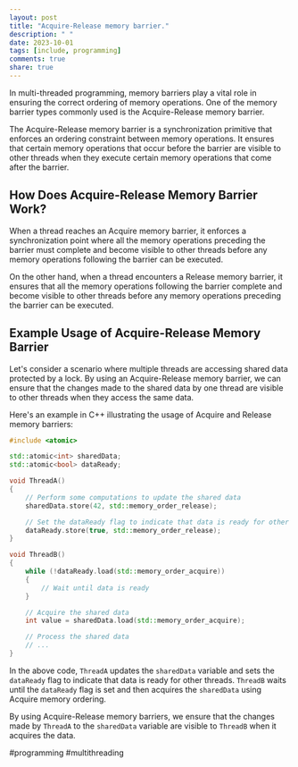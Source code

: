 ```yaml
---
layout: post
title: "Acquire-Release memory barrier."
description: " "
date: 2023-10-01
tags: [include, programming]
comments: true
share: true
---
```


In multi-threaded programming, memory barriers play a vital role in ensuring the correct ordering of memory operations. One of the memory barrier types commonly used is the Acquire-Release memory barrier.

The Acquire-Release memory barrier is a synchronization primitive that enforces an ordering constraint between memory operations. It ensures that certain memory operations that occur before the barrier are visible to other threads when they execute certain memory operations that come after the barrier.

## How Does Acquire-Release Memory Barrier Work?

When a thread reaches an Acquire memory barrier, it enforces a synchronization point where all the memory operations preceding the barrier must complete and become visible to other threads before any memory operations following the barrier can be executed.

On the other hand, when a thread encounters a Release memory barrier, it ensures that all the memory operations following the barrier complete and become visible to other threads before any memory operations preceding the barrier can be executed.

## Example Usage of Acquire-Release Memory Barrier

Let's consider a scenario where multiple threads are accessing shared data protected by a lock. By using an Acquire-Release memory barrier, we can ensure that the changes made to the shared data by one thread are visible to other threads when they access the same data.

Here's an example in C++ illustrating the usage of Acquire and Release memory barriers:

```cpp
#include <atomic>

std::atomic<int> sharedData;
std::atomic<bool> dataReady;

void ThreadA()
{
    // Perform some computations to update the shared data
    sharedData.store(42, std::memory_order_release);

    // Set the dataReady flag to indicate that data is ready for other threads
    dataReady.store(true, std::memory_order_release);
}

void ThreadB()
{
    while (!dataReady.load(std::memory_order_acquire))
    {
        // Wait until data is ready
    }

    // Acquire the shared data
    int value = sharedData.load(std::memory_order_acquire);

    // Process the shared data
    // ...
}
```

In the above code, `ThreadA` updates the `sharedData` variable and sets the `dataReady` flag to indicate that data is ready for other threads. `ThreadB` waits until the `dataReady` flag is set and then acquires the `sharedData` using Acquire memory ordering.

By using Acquire-Release memory barriers, we ensure that the changes made by `ThreadA` to the `sharedData` variable are visible to `ThreadB` when it acquires the data.

#programming #multithreading